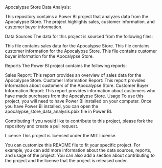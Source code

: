 

Apocalypse Store Data Analysis:

This repository contains a Power BI project that analyzes data from the Apocalypse Store. The project highlights sales, customer information, and customer buyer information.

Data Sources
The data for this project is sourced from the following files:

 This file contains sales data for the Apocalypse Store.
 This file contains customer information for the Apocalypse Store.
 This file contains customer buyer information for the Apocalypse Store.

 
Reports
The Power BI project contains the following reports:

Sales Report: This report provides an overview of sales data for the Apocalypse Store.
Customer Information Report: This report provides information about customers of the Apocalypse Store.
Customer Buyer Information Report: This report provides information about customers who have made purchases from the Apocalypse Store.
Usage
To use this project, you will need to have Power BI installed on your computer. Once you have Power BI installed, you can open the apocalypse_store_data_analysis.pbix file in Power BI.

Contributing
If you would like to contribute to this project, please fork the repository and create a pull request.

License
This project is licensed under the MIT License.

You can customize this README file to fit your specific project. For example, you can add more information about the data sources, reports, and usage of the project. You can also add a section about contributing to the project and the license that the project is released under.
